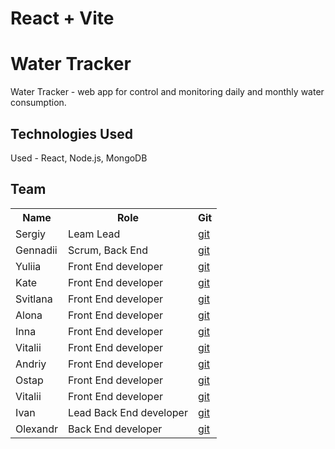 # React + Vite

<h1>Water Tracker</h1>

<p> Water Tracker - web app for control and monitoring daily and monthly water consumption.
</p>
<h2>Technologies Used</h2>
<p>Used - React, Node.js, MongoDB</p>

<h2>Team</h2>

<table>
    <tr>
        <th>Name</th>
        <th>Role</th>
          <th>Git</th>
    </tr>
    <tr>
        <td>Sergiy</td>
        <td>Leam Lead </td>
        <td><a href="https://github.com/shulsergio" target="_blank" rel="noopener noreferrer">git</a></td>
</tr>
    <tr>
        <td> Gennadii</td>
        <td>Scrum, Back End</td>
        <td><a href="https://github.com/GenchikS" target="_blank" rel="noopener noreferrer">git</a></td>
</tr>    <tr>
        <td> Yuliia </td>
        <td>Front End developer </td>
        <td><a href="https://github.com/yuliia-vorobei" target="_blank" rel="noopener noreferrer">git</a></td>
</tr>    <tr>
        <td> Kate </td>
        <td>Front End developer </td>
        <td><a href="https://github.com/turchynska" target="_blank" rel="noopener noreferrer">git</a></td>
</tr>    <tr>
        <td> Svitlana </td>
        <td>Front End developer </td>
        <td><a href="https://github.com/svitlanahavrylets" target="_blank" rel="noopener noreferrer">git</a></td>
</tr>    <tr>
        <td> Alona </td>
        <td>Front End developer </td>
        <td><a href="https://github.com/AlenaZabolotskykh" target="_blank" rel="noopener noreferrer">git</a></td>
</tr>    <tr>
        <td> Inna </td>
        <td>Front End developer </td>
        <td><a href="https://github.com/Inna-Starovytska" target="_blank" rel="noopener noreferrer">git</a></td>
</tr>    <tr>
        <td> Vitalii </td>
        <td> Front End developer </td>
        <td><a href="https://github.com/baschenko" target="_blank" rel="noopener noreferrer">git</a></td>
</tr>
</tr>    <tr>
        <td> Andriy </td>
        <td> Front End developer </td>
        <td><a href="https://github.com/AndriyGoncharuk" target="_blank" rel="noopener noreferrer">git</a></td>
</tr>
</tr>    <tr>
        <td> Ostap </td>
        <td> Front End developer </td>
        <td><a href="https://github.com/OstapUrdey" target="_blank" rel="noopener noreferrer">git</a></td>
</tr>
</tr>    <tr>
        <td> Vitalii </td>
        <td> Front End developer </td>
        <td><a href="https://github.com/0Vitaliy" target="_blank" rel="noopener noreferrer">git</a></td>
</tr>
</tr>    <tr>
        <td> Ivan </td>
        <td>Lead Back End developer </td>
        <td><a href="https://github.com/bahioiiia" target="_blank" rel="noopener noreferrer">git</a></td>
</tr>
</tr>    <tr>
        <td> Olexandr  </td>
        <td> Back End developer </td>
        <td><a href="https://github.com/Solovey260885" target="_blank" rel="noopener noreferrer">git</a></td>
</tr>

</table>
